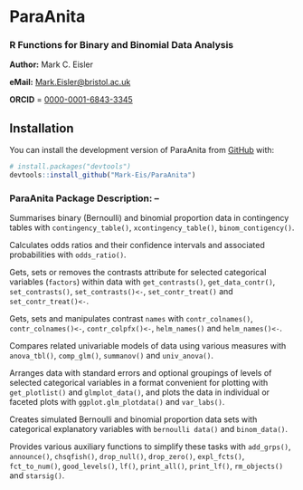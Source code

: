# ParaAnita
### R Functions for Binary and Binomial Data Analysis

**Author:** Mark C. Eisler

**eMail:** Mark.Eisler@bristol.ac.uk

**ORCID** = [0000-0001-6843-3345](https://orcid.org/0000-0001-6843-3345)

## Installation

You can install the development version of ParaAnita from [GitHub](https://github.com/) with:
      
``` r
# install.packages("devtools")
devtools::install_github("Mark-Eis/ParaAnita")
```

### ParaAnita Package Description: –
Summarises binary (Bernoulli) and binomial proportion data in contingency tables with `contingency_table()`, `xcontingency_table()`, `binom_contigency()`.

Calculates odds ratios and their confidence intervals and associated probabilities with `odds_ratio()`.

Gets, sets or removes the contrasts attribute for selected categorical variables (`factors`) within data with `get_contrasts()`, `get_data_contr()`, `set_contrasts()`, `set_contrasts()<-`, `set_contr_treat()` and `set_contr_treat()<-`.

Gets, sets and manipulates contrast `names` with `contr_colnames()`, `contr_colnames()<-`, `contr_colpfx()<-`, `helm_names()` and `helm_names()<-`.

Compares related univariable models of data using various measures with `anova_tbl()`, `comp_glm()`, `summanov()` and `univ_anova()`.

Arranges data with standard errors and optional groupings of levels of selected categorical variables in a format convenient for plotting with `get_plotlist()` and `glmplot_data()`, and plots the data in individual or faceted plots with `ggplot.glm_plotdata()` and 
`var_labs()`.

Creates simulated Bernoulli and binomial proportion data sets with categorical explanatory variables with `bernoulli data()` and `binom_data()`.

Provides various auxiliary functions to simplify these tasks with `add_grps()`, `announce()`, `chsqfish()`, `drop_null()`, `drop_zero()`, `expl_fcts()`, `fct_to_num()`, `good_levels()`, `lf()`, `print_all()`, `print_lf()`,  `rm_objects()` and `starsig()`.
